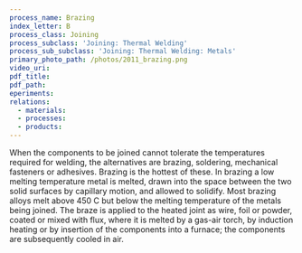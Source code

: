 ```yaml
---
process_name: Brazing
index_letter: B
process_class: Joining
process_subclass: 'Joining: Thermal Welding'
process_sub_subclass: 'Joining: Thermal Welding: Metals'
primary_photo_path: /photos/2011_brazing.png
video_uri:
pdf_title:
pdf_path:
eperiments:
relations:
  - materials:
  - processes:
  - products:
---
```


When the components to be joined cannot tolerate the temperatures required for welding, the alternatives are brazing, soldering, mechanical fasteners or adhesives. Brazing is the hottest of these. In brazing a low melting temperature metal is melted, drawn into the space between the two solid surfaces by capillary motion, and allowed to solidify. Most brazing alloys melt above 450 C but below the melting temperature of the metals being joined. The braze is applied to the heated joint as wire, foil or powder, coated or mixed with flux, where it is melted by a gas-air torch, by induction heating or by insertion of the components into a furnace; the components are subsequently cooled in air.